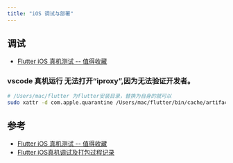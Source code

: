 ```yaml
---
title: "iOS 调试与部署"
---
```


## 调试

- [Flutter iOS 真机测试 -- 值得收藏](https://juejin.cn/post/7112590163884113934)

### vscode 真机运行 无法打开“iproxy”,因为无法验证开发者。

```sh
# /Users/mac/flutter 为flutter安装目录，替换为自身的就可以
sudo xattr -d com.apple.quarantine /Users/mac/flutter/bin/cache/artifacts/usbmuxd/iproxy
```

## 参考

- [Flutter iOS 真机测试 -- 值得收藏](https://juejin.cn/post/7112590163884113934)
- [Flutter iOS真机调试及打包过程记录](https://www.jianshu.com/p/58a6e272a038)